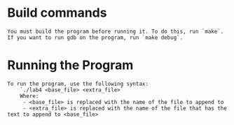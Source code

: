 # Build commands
    You must build the program before running it. To do this, run `make`.
    If you want to run gdb on the program, run `make debug`.
# Running the Program
    To run the program, use the following syntax:
        `./lab4 <base_file> <extra_file>`
        Where:
         - <base_file> is replaced with the name of the file to append to
         - <extra_file> is replaced with the name of the file that has the text to append to <base_file>